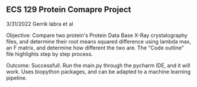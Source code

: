 ## ECS 129 Protein Comapre Project
3/31/2022
Gerrik labra et al

Objective: Compare two protein's Protein Data Base X-Ray crystalography files, and determine their root means squared difference using lambda max, an F matrix, and determine how different the two are. The "Code outline" file highlights step by step process.

Outcome: Successfull. Run the main.py through the pycharm IDE, and it will work. Uses biopython packages, and can be adapted to a machine learning pipeline.